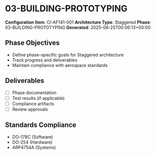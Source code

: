 # 03-BUILDING-PROTOTYPING

**Configuration Item**: CI-AF141-001
**Architecture Type**: Staggered
**Phase**: 03-BUILDING-PROTOTYPING
**Generated**: 2025-08-25T00:06:13+00:00

## Phase Objectives
- Define phase-specific goals for Staggered architecture
- Track progress and deliverables
- Maintain compliance with aerospace standards

## Deliverables
- [ ] Phase documentation
- [ ] Test results (if applicable)
- [ ] Compliance artifacts
- [ ] Review approvals

## Standards Compliance
- DO-178C (Software)
- DO-254 (Hardware)
- ARP4754A (Systems)
